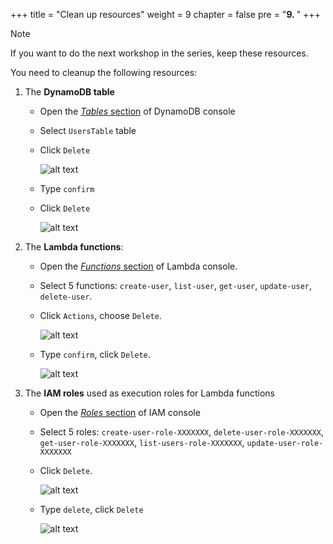 +++
title = "Clean up resources"
weight = 9
chapter = false
pre = "<b>9. </b>"
+++

> [!NOTE]
> If you want to do the next workshop in the series, keep these resources.

<!-- TODO: link to next workshop -->

You need to cleanup the following resources:

1. The **DynamoDB table**

   - Open the [_Tables_ section](https://console.aws.amazon.com/dynamodbv2/home?#tables) of DynamoDB console
   - Select `UsersTable` table
   - Click `Delete`

     ![alt text](/images/workshop-1/cleanup-dynamodb--resources.jpg)

   - Type `confirm`
   - Click `Delete`

     ![alt text](/images/workshop-1/cleanup-dynamodb--confirm.jpg)

1. The **Lambda functions**:

   - Open the [_Functions_ section](https://console.aws.amazon.com/lambda/home#/functions) of Lambda console.
   - Select 5 functions: `create-user`, `list-user`, `get-user`, `update-user`, `delete-user`.
   - Click `Actions`, choose `Delete`.

     ![alt text](/images/workshop-1/cleanup-lambda--resources.jpg)

   - Type `confirm`, click `Delete`.

     ![alt text](/images/workshop-1/cleanup-lambda--confirm.jpg)

1. The **IAM roles** used as execution roles for Lambda functions

   - Open the [_Roles_ section](https://console.aws.amazon.com/iam/home#/roles) of IAM console
   - Select 5 roles: `create-user-role-XXXXXXX`, `delete-user-role-XXXXXXX`, `get-user-role-XXXXXXX`, `list-users-role-XXXXXXX`, `update-user-role-XXXXXXX`
   - Click `Delete`.

     ![alt text](/images/workshop-1/cleanup-iam-role--resources.jpg)

   - Type `delete`, click `Delete`

     ![alt text](/images/workshop-1/cleanup-iam-role--confirm.jpg)
